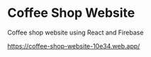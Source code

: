 # Coffee Shop Website
 Coffee shop website using React and Firebase
 
 https://coffee-shop-website-10e34.web.app/
